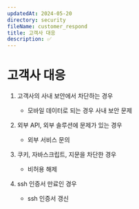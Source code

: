 ```yaml
---
updatedAt: 2024-05-20
directory: security
fileName: customer_respond
title: 고객사 대응
description: ✅
---
```


# 고객사 대응

1. 고객사의 사내 보안에서 차단하는 경우

   - 모바일 데이터로 되는 경우 사내 보안 문제

2. 외부 API, 외부 솔루션에 문제가 있는 경우

   - 외부 서비스 문의

3. 쿠키, 자바스크립트, 지문을 차단한 경우

   - 비허용 해제

4. ssh 인증서 만료인 경우

   - ssh 인증서 갱신
